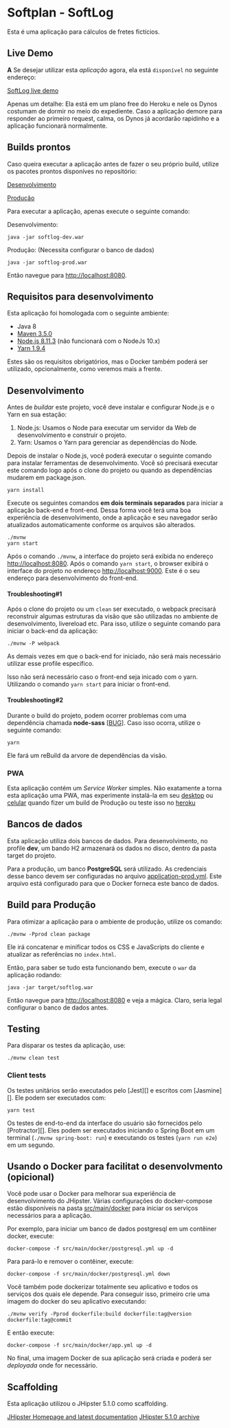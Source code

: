 # Softplan - SoftLog
Esta é uma aplicação para cálculos de fretes fictícios.


## Live Demo

**A** Se desejar utilizar esta *aplicação* agora, ela está `disponível` no seguinte endereço:

[SoftLog live demo](https://soft-log.herokuapp.com/)

Apenas um detalhe: Ela está em um plano free do Heroku e nele os Dynos costumam de dormir no meio do expediente. Caso a aplicação demore para responder ao primeiro request, calma, os Dynos já acordarão rapidinho e a aplicação funcionará normalmente. 

## Builds prontos

Caso queira executar a aplicação antes de fazer o seu próprio build, utilize os pacotes prontos disponíves no repositório:

[Desenvolvimento](https://bitbucket.org/thiagosoaresjr/softplan_logvalue/downloads/softlog-dev.war)

[Produção](https://bitbucket.org/thiagosoaresjr/softplan_logvalue/downloads/softlog-prod.war)

Para executar a aplicação, apenas execute o seguinte comando:

Desenvolvimento:

    java -jar softlog-dev.war

Produção: (Necessita configurar o banco de dados)

    java -jar softlog-prod.war

Então navegue para [http://localhost:8080](http://localhost:8080). 

## Requisitos para desenvolvimento
Esta aplicação foi homologada com o seguinte ambiente:
 
 - Java 8
 - [Maven 3.5.0](https://maven.apache.org/download.cgi)
 - [Node.js 8.11.3](https://nodejs.org/en/) (não funcionará com o NodeJs 10.x)
 - [Yarn 1.9.4](https://yarnpkg.com/lang/en/docs/install/#debian-stable)
 
 Estes são os requisitos obrigatórios, mas o Docker também poderá ser utilizado, opcionalmente, como veremos mais a frente. 

## Desenvolvimento

Antes de *buildar* este projeto, você deve instalar e configurar Node.js e o Yarn en sua estação:

1. Node.js: Usamos o Node para executar um servidor da Web de desenvolvimento e construir o projeto.
2. Yarn: Usamos o Yarn para gerenciar as dependências do Node.

Depois de instalar o Node.js, você poderá executar o seguinte comando para instalar ferramentas de desenvolvimento. 
Você só precisará executar este comando logo após o clone do projeto ou quando as dependências mudarem em package.json.

    yarn install

Execute os seguintes comandos **em dois terminais separados** para iniciar a aplicação back-end e front-end. 
Dessa forma você terá uma boa experiência de desenvolvimento, onde a aplicação e seu navegador
serão atualizados automaticamente conforme os arquivos são alterados.

    ./mvnw
    yarn start

Após o comando `./mvnw`, a interface do projeto será exibida no endereço [http://localhost:8080](http://localhost:8080). 
Após o comando `yarn start`, o browser exibirá o interface do projeto no endereço [http://localhost:9000](http://localhost:9000). Este é o seu endereço para desenvolvimento do front-end.


#### Troubleshooting#1
Após o clone do projeto ou um `clean` ser executado, o webpack precisará reconstruir algumas estruturas da visão que são utilizadas no ambiente de desenvolvimento, livereload etc. Para isso, utilize o seguinte comando 
para iniciar o back-end da aplicação:

	./mvnw -P webpack

As demais vezes em que o back-end for iniciado, não será mais necessário utilizar esse profile específico. 

Isso não será necessário caso o front-end seja inicado com o yarn. Utilizando o comando `yarn start` para iniciar o front-end.


 #### Troubleshooting#2 
 
 Durante o build do projeto, podem ocorrer problemas com uma dependência chamada **node-sass** [[BUG](https://github.com/sass/node-sass/issues/2032)].
Caso isso ocorra, utilize o seguinte comando:

    yarn

Ele fará um reBuild da arvore de dependências da visão. 


### PWA

Esta aplicação contém um *Service Worker* simples. Não exatamente a torna esta aplicação uma PWA, mas experimente instalá-la em seu [desktop](https://developers.google.com/web/updates/2018/05/dpwa) ou [celular](https://developers.google.com/web/fundamentals/app-install-banners/) quando fizer um build de Produção ou teste isso no [heroku](https://soft-log.herokuapp.com/)


## Bancos de dados

Esta aplicação utiliza dois bancos de dados. 
Para desenvolvimento, no profile **dev**, um bando H2 armazenará os dados no disco, dentro da pasta target do projeto. 

Para a produção, um banco **PostgreSQL** será utilizado. As credenciais desse banco devem ser configuradas no arquivo [application-prod.yml](/src/main/resources/config/application-prod.yml). Este arquivo está configurado para que o Docker forneca este banco de dados.


## Build para Produção

Para otimizar a aplicação para o ambiente de produção, utilize os comando:

    ./mvnw -Pprod clean package

Ele irá concatenar e minificar todos os CSS e JavaScripts do cliente e atualizar as referências no `index.html`.

Então, para saber se tudo esta funcionando bem, execute o `war` da aplicação rodando: 

    java -jar target/softlog.war


Então navegue para [http://localhost:8080](http://localhost:8080) e veja a mágica. Claro, seria legal configurar o banco de dados antes.


## Testing

Para disparar os testes da aplicação, use:

    ./mvnw clean test

### Client tests

Os testes unitários serão executados pelo [Jest][] e escritos com [Jasmine][]. Ele podem ser executados com:

    yarn test

Os testes de end-to-end da interface do usuário são fornecidos pelo [Protractor][]. Eles podem ser executados iniciando o Spring Boot em um terminal (`./mvnw spring-boot: run`) e executando os testes (`yarn run e2e`) em um segundo.


## Usando o Docker para facilitat o desenvolvmento (opicional)

Você pode usar o Docker para melhorar sua experiência de desenvolvimento do JHipster. Várias configurações do docker-compose estão disponíveis na pasta [src/main/docker](src/main/docker) para iniciar os serviços necessários para a aplicação.

Por exemplo, para iniciar um banco de dados postgresql em um contêiner docker, execute:

    docker-compose -f src/main/docker/postgresql.yml up -d

Para pará-lo e remover o contêiner, execute:

    docker-compose -f src/main/docker/postgresql.yml down

Você também pode dockerizar totalmente seu aplicativo e todos os serviços dos quais ele depende. Para conseguir isso, primeiro crie uma imagem do docker do seu aplicativo executando:

    ./mvnw verify -Pprod dockerfile:build dockerfile:tag@version dockerfile:tag@commit

E então execute:

    docker-compose -f src/main/docker/app.yml up -d

No final, uma imagem Docker de sua aplicação será criada e poderá ser *deployada* onde for necessário.

 ## Scaffolding
 Esta aplicação utilizou o JHipster 5.1.0 como scaffolding.

[JHipster Homepage and latest documentation](https://www.jhipster.tech)
[JHipster 5.1.0 archive](https://www.jhipster.tech/documentation-archive/v5.1.0)
